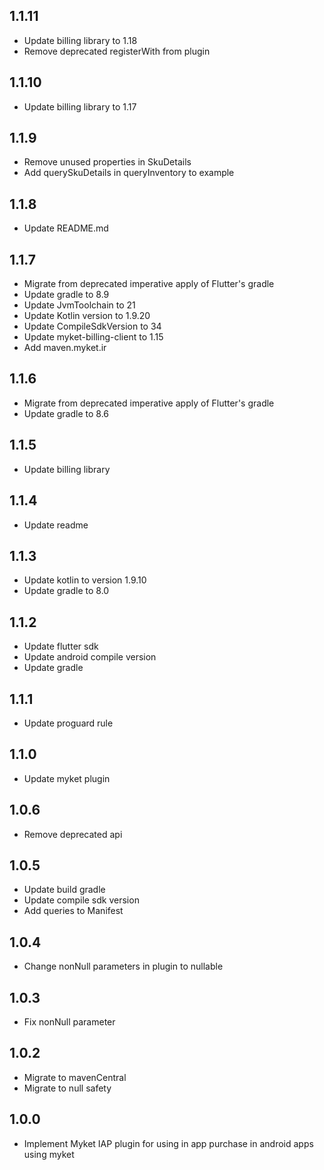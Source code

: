 ## 1.1.11

* Update billing library to 1.18
* Remove deprecated registerWith from plugin

## 1.1.10

* Update billing library to 1.17

## 1.1.9

* Remove unused properties in SkuDetails
* Add querySkuDetails in queryInventory to example

## 1.1.8

* Update README.md

## 1.1.7

* Migrate from deprecated imperative apply of Flutter's gradle 
* Update gradle to 8.9
* Update JvmToolchain to 21
* Update Kotlin version to 1.9.20
* Update CompileSdkVersion to 34
* Update myket-billing-client to 1.15
* Add maven.myket.ir

## 1.1.6

* Migrate from deprecated imperative apply of Flutter's gradle 
* Update gradle to 8.6

## 1.1.5

* Update billing library

## 1.1.4

* Update readme

## 1.1.3

* Update kotlin to version 1.9.10
* Update gradle to 8.0

## 1.1.2

* Update flutter sdk
* Update android compile version
* Update gradle

## 1.1.1

* Update proguard rule

## 1.1.0

* Update myket plugin

## 1.0.6

* Remove deprecated api

## 1.0.5

* Update build gradle
* Update compile sdk version
* Add queries to Manifest

## 1.0.4

* Change nonNull parameters in plugin to nullable

## 1.0.3

* Fix nonNull parameter

## 1.0.2

* Migrate to mavenCentral
* Migrate to null safety

## 1.0.0

* Implement Myket IAP plugin for using in app purchase in android apps using myket
